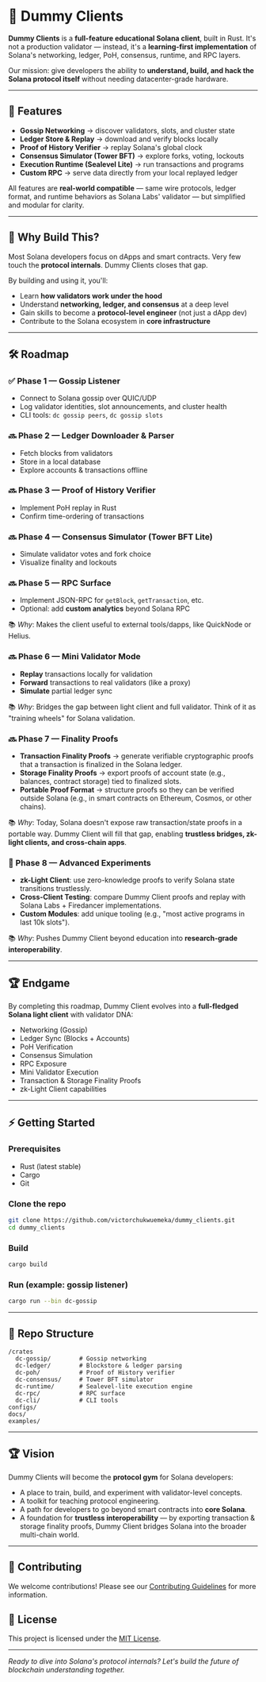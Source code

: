 # 🦁 Dummy Clients

**Dummy Clients** is a **full-feature educational Solana client**, built in Rust.
It's not a production validator — instead, it's a **learning-first implementation** of Solana's networking, ledger, PoH, consensus, runtime, and RPC layers.

Our mission: give developers the ability to **understand, build, and hack the Solana protocol itself** without needing datacenter-grade hardware.

---

## 🚀 Features

* **Gossip Networking** → discover validators, slots, and cluster state
* **Ledger Store & Replay** → download and verify blocks locally
* **Proof of History Verifier** → replay Solana's global clock
* **Consensus Simulator (Tower BFT)** → explore forks, voting, lockouts
* **Execution Runtime (Sealevel Lite)** → run transactions and programs
* **Custom RPC** → serve data directly from your local replayed ledger

All features are **real-world compatible** — same wire protocols, ledger format, and runtime behaviors as Solana Labs' validator — but simplified and modular for clarity.

---

## 🧭 Why Build This?

Most Solana developers focus on dApps and smart contracts. Very few touch the **protocol internals**. Dummy Clients closes that gap.

By building and using it, you'll:

* Learn **how validators work under the hood**
* Understand **networking, ledger, and consensus** at a deep level
* Gain skills to become a **protocol-level engineer** (not just a dApp dev)
* Contribute to the Solana ecosystem in **core infrastructure**

---

## 🛠️ Roadmap

### ✅ Phase 1 — Gossip Listener

* Connect to Solana gossip over QUIC/UDP
* Log validator identities, slot announcements, and cluster health
* CLI tools: `dc gossip peers`, `dc gossip slots`

### 🔜 Phase 2 — Ledger Downloader & Parser

* Fetch blocks from validators
* Store in a local database
* Explore accounts & transactions offline

### 🔜 Phase 3 — Proof of History Verifier

* Implement PoH replay in Rust
* Confirm time-ordering of transactions

### 🔜 Phase 4 — Consensus Simulator (Tower BFT Lite)

* Simulate validator votes and fork choice
* Visualize finality and lockouts

### 🔜 Phase 5 — RPC Surface

* Implement JSON-RPC for `getBlock`, `getTransaction`, etc.
* Optional: add **custom analytics** beyond Solana RPC

📚 *Why*: Makes the client useful to external tools/dapps, like QuickNode or Helius.

### 🔜 Phase 6 — Mini Validator Mode

* **Replay** transactions locally for validation
* **Forward** transactions to real validators (like a proxy)
* **Simulate** partial ledger sync

📚 *Why*: Bridges the gap between light client and full validator. Think of it as "training wheels" for Solana validation.

### 🔜 Phase 7 — Finality Proofs

* **Transaction Finality Proofs** → generate verifiable cryptographic proofs that a transaction is finalized in the Solana ledger.
* **Storage Finality Proofs** → export proofs of account state (e.g., balances, contract storage) tied to finalized slots.
* **Portable Proof Format** → structure proofs so they can be verified outside Solana (e.g., in smart contracts on Ethereum, Cosmos, or other chains).

📚 *Why*: Today, Solana doesn't expose raw transaction/state proofs in a portable way. Dummy Client will fill that gap, enabling **trustless bridges, zk-light clients, and cross-chain apps**.

### 🔮 Phase 8 — Advanced Experiments

* **zk-Light Client**: use zero-knowledge proofs to verify Solana state transitions trustlessly.
* **Cross-Client Testing**: compare Dummy Client proofs and replay with Solana Labs + Firedancer implementations.
* **Custom Modules**: add unique tooling (e.g., "most active programs in last 10k slots").

📚 *Why*: Pushes Dummy Client beyond education into **research-grade interoperability**.

---

## 🏆 Endgame

By completing this roadmap, Dummy Client evolves into a **full-fledged Solana light client** with validator DNA:

* Networking (Gossip)
* Ledger Sync (Blocks + Accounts)
* PoH Verification
* Consensus Simulation
* RPC Exposure
* Mini Validator Execution
* Transaction & Storage Finality Proofs
* zk-Light Client capabilities

---

## ⚡ Getting Started

### Prerequisites

* Rust (latest stable)
* Cargo
* Git

### Clone the repo

```bash
git clone https://github.com/victorchukwuemeka/dummy_clients.git
cd dummy_clients
```

### Build

```bash
cargo build
```

### Run (example: gossip listener)

```bash
cargo run --bin dc-gossip
```

---

## 📂 Repo Structure

```
/crates
  dc-gossip/        # Gossip networking
  dc-ledger/        # Blockstore & ledger parsing
  dc-poh/           # Proof of History verifier
  dc-consensus/     # Tower BFT simulator
  dc-runtime/       # Sealevel-lite execution engine
  dc-rpc/           # RPC surface
  dc-cli/           # CLI tools
configs/
docs/
examples/
```

---

## 🏆 Vision

Dummy Clients will become the **protocol gym** for Solana developers:

* A place to train, build, and experiment with validator-level concepts.
* A toolkit for teaching protocol engineering.
* A path for developers to go beyond smart contracts into **core Solana**.
* A foundation for **trustless interoperability** — by exporting transaction & storage finality proofs, Dummy Client bridges Solana into the broader multi-chain world.

---

## 🤝 Contributing

We welcome contributions! Please see our [Contributing Guidelines](CONTRIBUTING.md) for more information.

## 📄 License

This project is licensed under the [MIT License](LICENSE).

---

*Ready to dive into Solana's protocol internals? Let's build the future of blockchain understanding together.*